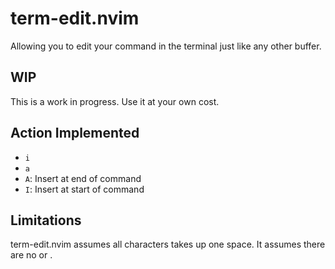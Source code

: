 # term-edit.nvim
Allowing you to edit your command in the terminal just like any other buffer.

## WIP
This is a work in progress. Use it at your own cost.

## Action Implemented
- `i`
- `a`
- `A`: Insert at end of command
- `I`: Insert at start of command

## Limitations
term-edit.nvim assumes all characters takes up one space. It assumes there are no <Tab> or <CR>.

